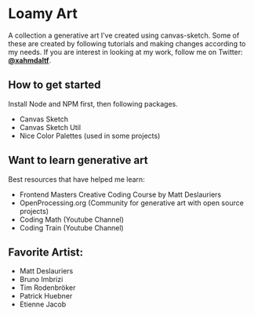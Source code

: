 # Loamy Art

A collection a generative art I've created using canvas-sketch. Some of these are created by following tutorials and making changes according to my needs.
If you are interest in looking at my work, follow me on Twitter: **[@xahmdaltf](https://twitter.com/xahmdaltf)**.

## How to get started
Install Node and NPM first, then following packages.
- Canvas Sketch
- Canvas Sketch Util
- Nice Color Palettes (used in some projects)

## Want to learn generative art
Best resources that have helped me learn:
- Frontend Masters Creative Coding Course by Matt Deslauriers
- OpenProcessing.org (Community for generative art with open source projects)
- Coding Math (Youtube Channel)
- Coding Train (Youtube Channel)

## Favorite Artist: 
- Matt Deslauriers
- Bruno Imbrizi
- Tim Rodenbröker
- Patrick Huebner
- Etienne Jacob
